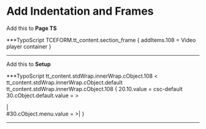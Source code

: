 # Add Indentation and Frames

Add this to **Page TS**

***TypoScript
TCEFORM.tt_content.section_frame {
	addItems.108 = Video player container
}
***

Add this to **Setup**

***TypoScript
tt_content.stdWrap.innerWrap.cObject.108 < tt_content.stdWrap.innerWrap.cObject.default
tt_content.stdWrap.innerWrap.cObject.108 {
	20.10.value = csc-default
	30.cObject.default.value = ><div class="video-player-container">|</div></div>
 	#30.cObject.menu.value = >|</div>
}
***